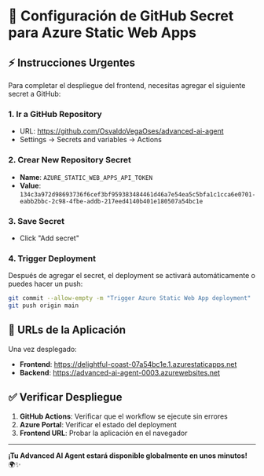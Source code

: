 # 🔐 Configuración de GitHub Secret para Azure Static Web Apps

## ⚡ **Instrucciones Urgentes**

Para completar el despliegue del frontend, necesitas agregar el siguiente secret a GitHub:

### **1. Ir a GitHub Repository**
- URL: https://github.com/OsvaldoVegaOses/advanced-ai-agent
- Settings → Secrets and variables → Actions

### **2. Crear New Repository Secret**
- **Name**: `AZURE_STATIC_WEB_APPS_API_TOKEN`
- **Value**: `134c3a972d98693736f6cef3bf959383484461d46a7e54ea5c5bfa1c1cca6e0701-eabb2bbc-2c98-4fbe-addb-217eed4140b401e180507a54bc1e`

### **3. Save Secret**
- Click "Add secret"

### **4. Trigger Deployment**
Después de agregar el secret, el deployment se activará automáticamente o puedes hacer un push:

```bash
git commit --allow-empty -m "Trigger Azure Static Web App deployment"
git push origin main
```

## 📱 **URLs de la Aplicación**

Una vez desplegado:

- **Frontend**: https://delightful-coast-07a54bc1e.1.azurestaticapps.net
- **Backend**: https://advanced-ai-agent-0003.azurewebsites.net

## ✅ **Verificar Despliegue**

1. **GitHub Actions**: Verificar que el workflow se ejecute sin errores
2. **Azure Portal**: Verificar el estado del deployment
3. **Frontend URL**: Probar la aplicación en el navegador

---

**¡Tu Advanced AI Agent estará disponible globalmente en unos minutos!** 🌍✨